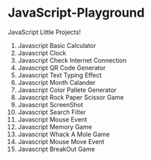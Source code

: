 # JavaScript-Playground

JavaScript Little Projects!

1. Javascript Basic Calculator
2. Javascript Clock
3. Javascript Check Internet Connection
4. Javascript QR Code Generator
5. Javascript Text Typing Effect
6. Javascript Month Calander
7. Javascript Color Pallete Generator
8. Javascript Rock Paper Scissor Game
9. Javascript ScreenShot
10. Javascript Search Filter
11. Javascript Mouse Event
12. Javascript Memory Game
13. Javascript Whack A Mole Game
14. Javascript Mouse Move Event
15. Javascript BreakOut Game
